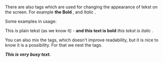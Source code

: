 There are also tags which are used for changing the appearance of tekst on the screen. For example <b>the Bold </b>, and <i>Italic </i>. 

Some examples in usage:
 <p>This is plain tekst (as we know it) - <b>and this text is bold</b> <i>this tekst is italic</i> .</p>
 

You can also mix the tags, which doesn't improve readability, but it is nice to know it is a possibility. For that we nest the tags.
<p><b><i>This is very busy text.</i></b></p> 

